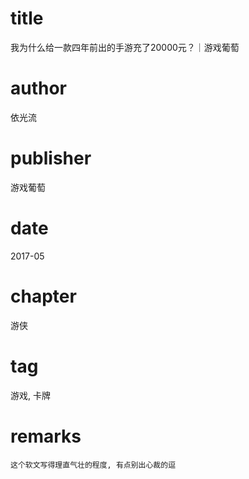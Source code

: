 # title
我为什么给一款四年前出的手游充了20000元？｜游戏葡萄

# author
依光流

# publisher
游戏葡萄

# date
2017-05

# chapter
游侠

# tag
游戏, 卡牌

# remarks
`这个软文写得理直气壮的程度, 有点别出心裁的逗`
